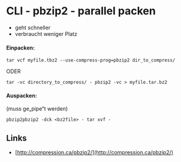 # CLI - pbzip2 - parallel packen

* geht schneller
* verbraucht weniger Platz

#### Einpacken:

```
tar vcf myfile.tbz2 --use-compress-prog=pbzip2 dir_to_compress/
```

ODER
<!--more-->
```
tar -vc directory_to_compress/ - pbzip2 -vc > myfile.tar.bz2
```

#### Auspacken:

(muss ge„pipe“t werden)

```
pbzip2pbzip2 -dck <bz2file> - tar xvf -
```

## Links

* [http://compression.ca/pbzip2/](http://compression.ca/pbzip2/)



